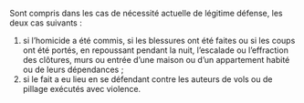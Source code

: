 Sont compris dans les cas de nécessité actuelle de légitime défense, les deux cas suivants :
1. si l’homicide a été commis, si les blessures ont été faites ou si les coups ont été portés, en repoussant pendant la nuit, l’escalade ou l’effraction des clôtures, murs ou entrée d’une maison ou d’un appartement habité ou de leurs dépendances ;
2. si le fait a eu lieu en se défendant contre les auteurs de vols ou de pillage exécutés avec violence.